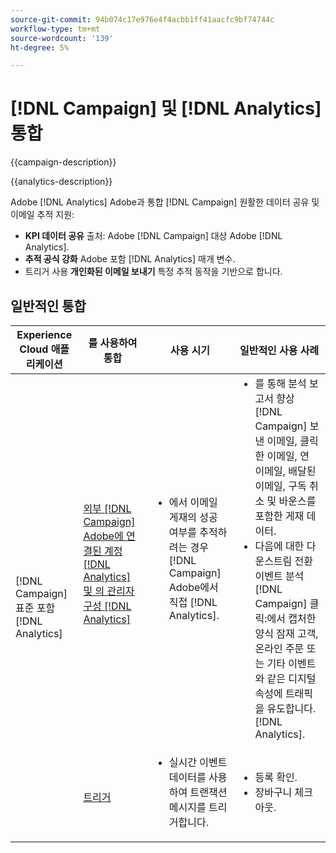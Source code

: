 ```yaml
---
source-git-commit: 94b074c17e976e4f4acbb1ff41aacfc9bf74744c
workflow-type: tm+mt
source-wordcount: '139'
ht-degree: 5%

---
```



# [!DNL Campaign] 및 [!DNL Analytics] 통합

{{campaign-description}}

{{analytics-description}}

Adobe [!DNL Analytics] Adobe과 통합 [!DNL Campaign] 원활한 데이터 공유 및 이메일 추적 지원:

+ **KPI 데이터 공유** 출처: Adobe [!DNL Campaign] 대상 Adobe [!DNL Analytics].
+ **추적 공식 강화** Adobe 포함 [!DNL Analytics] 매개 변수.
+ 트리거 사용 **개인화된 이메일 보내기** 특정 추적 동작을 기반으로 합니다.

## 일반적인 통합

<table>
    <thead>
        <tr>
            <th>Experience Cloud 애플리케이션</th>
            <th>를 사용하여 통합</th>
            <th>사용 시기</th>
            <th>일반적인 사용 사례</th>
        </tr>
    </thead>
     <tbody>
        <tr>
            <td rowspan="2">[!DNL Campaign] 표준 포함 [!DNL Analytics]</td>
            <td><a href="https://experienceleague.adobe.com/docs/campaign-standard-learn/tutorials/integrations/track-the-success-of-your-deliveries-in-analytics.html" target="_blank" rel="noreferrer">외부 [!DNL Campaign] Adobe에 연결된 계정 [!DNL Analytics] 및 의 관리자 구성 [!DNL Analytics]</a></td>
            <td>
                <ul style="margin-top: 0;">
                    <li>에서 이메일 게재의 성공 여부를 추적하려는 경우 [!DNL Campaign] Adobe에서 직접 [!DNL Analytics].</li>
                </ul>
            </td>
            <td>
              <ul style="margin-top: 0;">
                <li>를 통해 분석 보고서 향상 [!DNL Campaign] 보낸 이메일, 클릭한 이메일, 연 이메일, 배달된 이메일, 구독 취소 및 바운스를 포함한 게재 데이터.</li>
                <li>다음에 대한 다운스트림 전환 이벤트 분석 [!DNL Campaign] 클릭:에서 캡처한 양식 잠재 고객, 온라인 주문 또는 기타 이벤트와 같은 디지털 속성에 트래픽을 유도합니다. [!DNL Analytics].</li>
              </ul>
            </td>
        </tr>
        <tr>
            <td><a href="../../integrations/tutorials/campaign-analytics/campaign-analytics-trigger.md" target="_blank" rel="noreferrer">트리거</a></li>
            <td>
                <ul style="margin-top: 0;">
                    <li>실시간 이벤트 데이터를 사용하여 트랜잭션 메시지를 트리거합니다.</li>
                </ul>
            </td>
            <td>
              <ul style="margin-top: 0;">
                <li>등록 확인.</li>
                <li>장바구니 체크아웃.</li>
              </ul>
            </td>
        </tr>              
    </tbody>          
</table>

